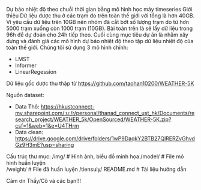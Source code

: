 Dự báo nhiệt độ theo chuỗi thời gian bằng mô hình học máy timeseries
Giới thiệu
Dữ liệu được thu ở các trạm đo trên toàn thế giới với tổng là hơn 40GB. Vì yêu cầu dữ liệu trên 10GB nên nhóm đã cắt bớt số lượng trạm do từ hơn 5000 trạm xuống còn 1000 trạm (10GB). Bài toán trên là sẽ lấy dữ liệu trong 96h để dự đoán cho 24h tiếp theo. Cuối cùng mục tiêu dự án là nhằm xây dựng và đánh giá các mô hình dự báo nhiệt độ theo tập dữ liệu nhiệt độ của toàn thế giới. Chúng tôi sử dụng 3 mô hình chính:
+ LMST
+ Informer
+ LinearRegession

Dữ liệu gốc dược thu thập từ https://github.com/taohan10200/WEATHER-5K

Nguồn dataset:
+ Data Thô: https://hkustconnect-my.sharepoint.com/:u:/r/personal/thanad_connect_ust_hk/Documents/research_project/WEATHER_5k/OpenSourced/WEATHER-5K.zip?csf=1&web=1&e=U4THrm
+ Data clean: https://drive.google.com/drive/folders/1wP9DaqkY2BTB27QlRERZvGhvdGz9H3mE?usp=sharing

Cấu trúc thư mục:
/img/ # Hình ảnh, biểu đồ minh họa
/model/ # File mô hình huấn luyện  
/weight/ # File đã huấn luyện
/tiensuly/
README.md # Tài liệu hướng dẫn

Cảm ơn Thầy/Cô và các bạn!!!
